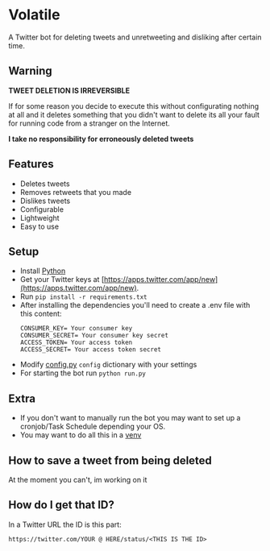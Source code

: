 # Volatile
A Twitter bot for deleting tweets and unretweeting and disliking after certain time.

## Warning
__TWEET DELETION IS IRREVERSIBLE__

If for some reason you decide to execute this without configurating nothing at all and it deletes something that you didn't want to delete its all your fault for running code from a stranger on the Internet.

__I take no responsibility for erroneously deleted tweets__

## Features
  * Deletes tweets
  * Removes retweets that you made
  * Dislikes tweets
  * Configurable
  * Lightweight
  * Easy to use

## Setup
  * Install [Python](https://www.python.org/downloads/)
  * Get your Twitter keys at [https://apps.twitter.com/app/new](https://apps.twitter.com/app/new).
  * Run `pip install -r requirements.txt` 
  * After installing the dependencies you'll need to create a .env file with this content:
    ```
    CONSUMER_KEY= Your consumer key
    CONSUMER_SECRET= Your consumer key secret
    ACCESS_TOKEN= Your access token
    ACCESS_SECRET= Your access token secret
    ```
  * Modify [config.py](utils/config.py#L13-L18) `config` dictionary with your settings
  * For starting the bot run `python run.py`

## Extra
  * If you don't want to manually run the bot you may want to set up a cronjob/Task Schedule depending your OS.
  * You may want to do all this in a [venv](https://docs.python.org/3/library/venv.html)

## How to save a tweet from being deleted
At the moment you can't, im working on it

## How do I get that ID?
In a Twitter URL the ID is this part:

`https://twitter.com/YOUR @ HERE/status/<THIS IS THE ID>`

